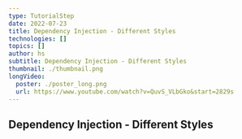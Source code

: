 ```yaml
---
type: TutorialStep
date: 2022-07-23
title: Dependency Injection - Different Styles
technologies: []
topics: []
author: hs
subtitle: Dependency Injection - Different Styles
thumbnail: ./thumbnail.png
longVideo:
  poster: ./poster_long.png
  url: https://www.youtube.com/watch?v=QuvS_VLbGko&start=2829s
---
```


## Dependency Injection - Different Styles
